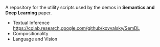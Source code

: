 A repository for the utility scripts used by the demos in **Semantics and Deep Learning** paper.  

* Textual Inference https://colab.research.google.com/github/kovvalsky/SemDL
* Compositionality
* Language and Vision
  
